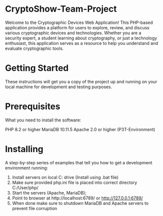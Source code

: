 # CryptoShow-Team-Project
Welcome to the Cryptographic Devices Web Application! This PHP-based application provides a platform for users to explore, review, and discuss various cryptographic devices and technologies. Whether you are a security expert, a student learning about cryptography, or just a technology enthusiast, this application serves as a resource to help you understand and evaluate cryptographic tools.

# Getting Started
These instructions will get you a copy of the project up and running on your local machine for development and testing purposes.

# Prerequisites
What you need to install the software:

PHP 8.2 or higher
MariaDB 10.11.5
Apache 2.0 or higher
(P3T-Environment)

# Installing 
A step-by-step series of examples that tell you how to get a development environment running:

1. Install servers on local C: drive (Install using .bat file)
2. Make sure provided php.ini file is placed into correct directory C:/User/php/
3. Start the servers (Apache, MariaDB);
4. Point to browser at http://localhost:6789/ or http://127.0.0.1:6789/
5. When done make sure to shutdown MariaDB and Apache servers to prevent file corruption
